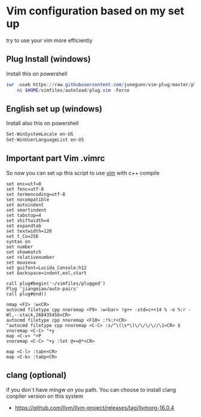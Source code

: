 # Vim configuration based on my set up
try to use your vim more efficiently
## Plug Install (windows)
Install this on powershell 
```powershell
iwr -useb https://raw.githubusercontent.com/junegunn/vim-plug/master/plug.vim |`
    ni $HOME/vimfiles/autoload/plug.vim -Force
```
## English set up (windows)
Install also this on powershell
```powershell
Set-WinSystemLocale en-US
Set-WinUserLanguageList en-US
```
## Important part Vim .vimrc
So now you can set up this script to use [vim][] with c++ compile
```vim
set enc=utf=8
set fenc=utf-8
set termencoding=utf-8
set nocompatible
set autoindent
set smartindent
set tabstop=4
set shiftwidth=4
set expandtab
set textwidth=120
set t_Co=256
syntax on
set number
set showmatch
set relativenumber
set mouse=a
set guifont=Lucida_Console:h12
set backspace=indent,eol,start

call plug#begin('~/vimfiles/plugged')
Plug 'jiangmiao/auto-pairs'
call plug#end()

nmap <F2> :w<CR>
autocmd filetype cpp nnoremap <F9> :w<bar> !g++ -std=c++14 % -o %:r -Wl,--stack,268435456<CR>
autocmd filetype cpp nnoremap <F10> :!%:r<CR>
"autocmd filetype cpp nnoremap <C-C> :s/^\(\s*\)\/\/\/\//\1<CR> $
vnoremap <C-C> "+y
map <C-v> "+P
vnoremap <C-C> "+y :let @+=@*<CR>

map <C-l> :tabn<CR>
map <C-k> :tabp<CR>
```
[vim]: https://www.vim.org/
## clang (optional)
if you don`t have mingw on you path. You can choose to install clang conpiler version on this system

 * https://github.com/llvm/llvm-project/releases/tag/llvmorg-16.0.4

